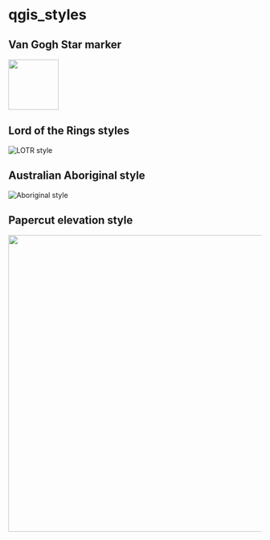 # qgis_styles
## Van Gogh Star marker
<img src="https://github.com/kevelyn1/qgis_styles/blob/master/van_gogh/van_gogh_stars.png" width="100">

## Lord of the Rings styles
![LOTR style](https://github.com/kevelyn1/qgis_styles/blob/master/LOTR_style/lotr_estonia.png)


## Australian Aboriginal style
![Aboriginal style](https://github.com/kevelyn1/qgis_styles/blob/master/indigenous/australia1.png)

## Papercut elevation style
<img src="https://github.com/kevelyn1/qgis_styles/blob/master/papercut_style/papercut_lowr.png" width="590">
